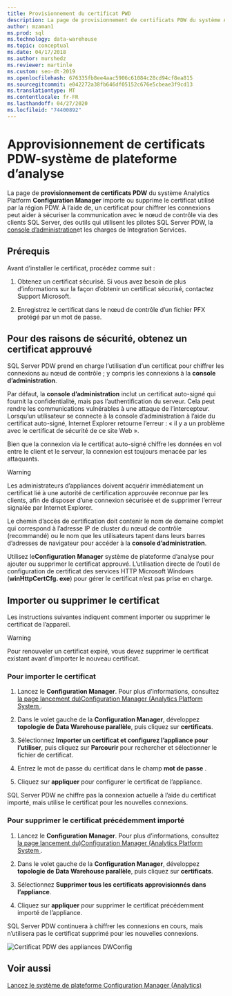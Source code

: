 ```yaml
---
title: Provisionnement du certificat PWD
description: La page de provisionnement de certificats PDW du système Analytics Platform Configuration Manager importe ou supprime le certificat utilisé par la région PDW.
author: mzaman1
ms.prod: sql
ms.technology: data-warehouse
ms.topic: conceptual
ms.date: 04/17/2018
ms.author: murshedz
ms.reviewer: martinle
ms.custom: seo-dt-2019
ms.openlocfilehash: 676335fb8ee4aac5906c61084c28cd94cf8ea815
ms.sourcegitcommit: e042272a38fb646df05152c676e5cbeae3f9cd13
ms.translationtype: MT
ms.contentlocale: fr-FR
ms.lasthandoff: 04/27/2020
ms.locfileid: "74400892"
---
```

# <a name="pdw-certificate-provisioning---analytics-platform-system"></a>Approvisionnement de certificats PDW-système de plateforme d’analyse
La page de **provisionnement de certificats PDW** du système Analytics Platform **Configuration Manager** importe ou supprime le certificat utilisé par la région PDW. À l’aide de, un certificat pour chiffrer les connexions peut aider à sécuriser la communication avec le nœud de contrôle via des clients SQL Server, des outils qui utilisent les pilotes SQL Server PDW, la [console d’administration](monitor-the-appliance-by-using-the-admin-console.md)et les charges de Integration Services.  
  
## <a name="prerequisites"></a>Prérequis  
Avant d’installer le certificat, procédez comme suit :  
  
1.  Obtenez un certificat sécurisé. Si vous avez besoin de plus d’informations sur la façon d’obtenir un certificat sécurisé, contactez Support Microsoft.  
  
2.  Enregistrez le certificat dans le nœud de contrôle d’un fichier PFX protégé par un mot de passe.  
  
## <a name="for-security-reasons-obtain-a-trusted-certificate"></a>Pour des raisons de sécurité, obtenez un certificat approuvé  
SQL Server PDW prend en charge l’utilisation d’un certificat pour chiffrer les connexions au nœud de contrôle ; y compris les connexions à la **console d’administration**.  
  
Par défaut, la **console d’administration** inclut un certificat auto-signé qui fournit la confidentialité, mais pas l’authentification du serveur. Cela peut rendre les communications vulnérables à une attaque de l’intercepteur. Lorsqu’un utilisateur se connecte à la console d’administration à l’aide du certificat auto-signé, Internet Explorer retourne l’erreur : « il y a un problème avec le certificat de sécurité de ce site Web ».  
  
Bien que la connexion via le certificat auto-signé chiffre les données en vol entre le client et le serveur, la connexion est toujours menacée par les attaquants.  
  
> [!WARNING]  
> Les administrateurs d’appliances doivent acquérir immédiatement un certificat lié à une autorité de certification approuvée reconnue par les clients, afin de disposer d’une connexion sécurisée et de supprimer l’erreur signalée par Internet Explorer.  
  
Le chemin d’accès de certification doit contenir le nom de domaine complet qui correspond à l’adresse IP de cluster du nœud de contrôle (recommandé) ou le nom que les utilisateurs tapent dans leurs barres d’adresses de navigateur pour accéder à la **console d’administration**.  
  
Utilisez le**Configuration Manager** système de plateforme d’analyse pour ajouter ou supprimer le certificat approuvé. L’utilisation directe de l’outil de configuration de certificat des services HTTP Microsoft Windows (**winHttpCertCfg. exe**) pour gérer le certificat n’est pas prise en charge.  
  
## <a name="import-or-remove-the-certificate"></a>Importer ou supprimer le certificat  
Les instructions suivantes indiquent comment importer ou supprimer le certificat de l’appareil.

> [!WARNING]
> Pour renouveler un certificat expiré, vous devez supprimer le certificat existant avant d’importer le nouveau certificat.
  
### <a name="to-import-the-certificate"></a>Pour importer le certificat  
  
1.  Lancez le **Configuration Manager**. Pour plus d’informations, consultez [la page lancement du&#41;Configuration Manager &#40;Analytics Platform System ](launch-the-configuration-manager.md).  
  
2.  Dans le volet gauche de la **Configuration Manager**, développez **topologie de Data Warehouse parallèle**, puis cliquez sur **certificats**.  
  
3.  Sélectionnez **Importer un certificat et configurez l’appliance pour l’utiliser**, puis cliquez sur **Parcourir** pour rechercher et sélectionner le fichier de certificat.  
  
4.  Entrez le mot de passe du certificat dans le champ **mot de passe** .  
  
5.  Cliquez sur **appliquer** pour configurer le certificat de l’appliance.  
  
SQL Server PDW ne chiffre pas la connexion actuelle à l’aide du certificat importé, mais utilise le certificat pour les nouvelles connexions.  
  
### <a name="to-remove-the-previously-imported-certificate"></a>Pour supprimer le certificat précédemment importé  
  
1.  Lancez le **Configuration Manager**. Pour plus d’informations, consultez [la page lancement du&#41;Configuration Manager &#40;Analytics Platform System ](launch-the-configuration-manager.md).  
  
2.  Dans le volet gauche de la **Configuration Manager**, développez **topologie de Data Warehouse parallèle**, puis cliquez sur **certificats**.  
  
3.  Sélectionnez **Supprimer tous les certificats approvisionnés dans l’appliance**.  
  
4.  Cliquez sur **appliquer** pour supprimer le certificat précédemment importé de l’appliance.  
  
SQL Server PDW continuera à chiffrer les connexions en cours, mais n’utilisera pas le certificat supprimé pour les nouvelles connexions.  
  
![Certificat PDW des appliances DWConfig](./media/pdw-certificate-provisioning/SQL_Server_PDW_DWConfig_ApplPDWCert.png "SQL_Server_PDW_DWConfig_ApplPDWCert")  
  
## <a name="see-also"></a>Voir aussi  
[Lancez le système de plateforme Configuration Manager &#40;Analytics&#41;](launch-the-configuration-manager.md)  
<!-- MISSING LINKS [HDInsight Certificate Provisioning &#40;Analytics Platform System&#41;](hdinsight-certificate-provisioning.md)  -->  
  
